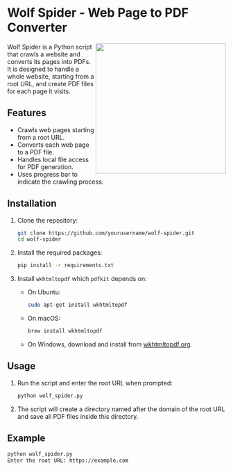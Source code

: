 # Wolf Spider - Web Page to PDF Converter

<img src="https://2acrestudios.com/wp-content/uploads/2024/06/00015-2283926452.png" style="width: 300px;" align="right" />

Wolf Spider is a Python script that crawls a website and converts its pages into PDFs. It is designed to handle a whole website, starting from a root URL, and create PDF files for each page it visits.

## Features
- Crawls web pages starting from a root URL.
- Converts each web page to a PDF file.
- Handles local file access for PDF generation.
- Uses progress bar to indicate the crawling process.

## Installation

1. Clone the repository:
    ```bash
    git clone https://github.com/yourusername/wolf-spider.git
    cd wolf-spider
    ```

2. Install the required packages:
    ```bash
    pip install -r requirements.txt
    ```

3. Install `wkhtmltopdf` which `pdfkit` depends on:
    - On Ubuntu:
        ```bash
        sudo apt-get install wkhtmltopdf
        ```
    - On macOS:
        ```bash
        brew install wkhtmltopdf
        ```
    - On Windows, download and install from [wkhtmltopdf.org](https://wkhtmltopdf.org/downloads.html).

## Usage

1. Run the script and enter the root URL when prompted:
    ```bash
    python wolf_spider.py
    ```

2. The script will create a directory named after the domain of the root URL and save all PDF files inside this directory.

## Example
```bash
python wolf_spider.py
Enter the root URL: https://example.com
